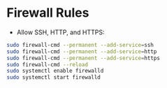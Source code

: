 # Firewall Rules

- Allow SSH, HTTP, and HTTPS:
```bash
sudo firewall-cmd --permanent --add-service=ssh
sudo firewall-cmd --permanent --add-service=http
sudo firewall-cmd --permanent --add-service=https
sudo firewall-cmd --reload
sudo systemctl enable firewalld
sudo systemctl start firewalld

